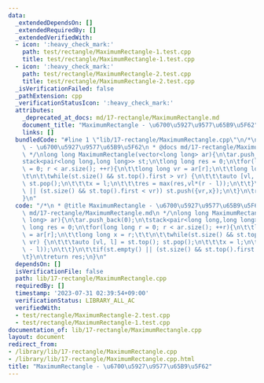 ```yaml
---
data:
  _extendedDependsOn: []
  _extendedRequiredBy: []
  _extendedVerifiedWith:
  - icon: ':heavy_check_mark:'
    path: test/rectangle/MaximumRectangle-1.test.cpp
    title: test/rectangle/MaximumRectangle-1.test.cpp
  - icon: ':heavy_check_mark:'
    path: test/rectangle/MaximumRectangle-2.test.cpp
    title: test/rectangle/MaximumRectangle-2.test.cpp
  _isVerificationFailed: false
  _pathExtension: cpp
  _verificationStatusIcon: ':heavy_check_mark:'
  attributes:
    _deprecated_at_docs: md/17-rectangle/MaximumRectangle.md
    document_title: "MaximumRectangle - \u6700\u5927\u9577\u65B9\u5F62"
    links: []
  bundledCode: "#line 1 \"lib/17-rectangle/MaximumRectangle.cpp\"\n/*\n * @title MaximumRectangle\
    \ - \u6700\u5927\u9577\u65B9\u5F62\n * @docs md/17-rectangle/MaximumRectangle.md\n\
    \ */\nlong long MaximumRectangle(vector<long long> ar){\n\tar.push_back(0);\n\t\
    stack<pair<long long,long long>> st;\n\tlong long res = 0;\n\tfor(long long r\
    \ = 0; r < ar.size(); ++r){\n\t\tlong long vr = ar[r];\n\t\tlong long x = r;\t\
    \t\n\t\twhile(st.size() && st.top().first > vr) {\n\t\t\tauto [vl, l] = st.top();\
    \ st.pop();\n\t\t\tx = l;\n\t\t\tres = max(res,vl*(r - l));\n\t\t}\n\t\tif(st.empty()\
    \ || (st.size() && st.top().first < vr)) st.push({vr,x});\n\t}\n\treturn res;\n\
    }\n"
  code: "/*\n * @title MaximumRectangle - \u6700\u5927\u9577\u65B9\u5F62\n * @docs\
    \ md/17-rectangle/MaximumRectangle.md\n */\nlong long MaximumRectangle(vector<long\
    \ long> ar){\n\tar.push_back(0);\n\tstack<pair<long long,long long>> st;\n\tlong\
    \ long res = 0;\n\tfor(long long r = 0; r < ar.size(); ++r){\n\t\tlong long vr\
    \ = ar[r];\n\t\tlong long x = r;\t\t\n\t\twhile(st.size() && st.top().first >\
    \ vr) {\n\t\t\tauto [vl, l] = st.top(); st.pop();\n\t\t\tx = l;\n\t\t\tres = max(res,vl*(r\
    \ - l));\n\t\t}\n\t\tif(st.empty() || (st.size() && st.top().first < vr)) st.push({vr,x});\n\
    \t}\n\treturn res;\n}\n"
  dependsOn: []
  isVerificationFile: false
  path: lib/17-rectangle/MaximumRectangle.cpp
  requiredBy: []
  timestamp: '2023-07-31 02:39:54+09:00'
  verificationStatus: LIBRARY_ALL_AC
  verifiedWith:
  - test/rectangle/MaximumRectangle-2.test.cpp
  - test/rectangle/MaximumRectangle-1.test.cpp
documentation_of: lib/17-rectangle/MaximumRectangle.cpp
layout: document
redirect_from:
- /library/lib/17-rectangle/MaximumRectangle.cpp
- /library/lib/17-rectangle/MaximumRectangle.cpp.html
title: "MaximumRectangle - \u6700\u5927\u9577\u65B9\u5F62"
---
```

